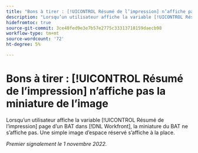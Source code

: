 ```yaml
---
title: "Bons à tirer : [!UICONTROL Résumé de l’impression] n’affiche pas la miniature de l’image"
description: "Lorsqu’un utilisateur affiche la variable [!UICONTROL Résumé de l’impression] page d’un BAT dans [!DNL Workfront], la miniature du BAT ne s’affiche pas. Une simple image d’espace réservé apparaît à la place."
hidefromtoc: true
source-git-commit: 3ce48fed9e3e7b57e2775c33313718159daecb98
workflow-type: tm+mt
source-wordcount: '72'
ht-degree: 5%

---
```



# Bons à tirer : [!UICONTROL Résumé de l’impression] n’affiche pas la miniature de l’image

<!--This is on both the WF and WFP TOCs-->

Lorsqu’un utilisateur affiche la variable [!UICONTROL Résumé de l’impression] page d’un BAT dans [!DNL Workfront], la miniature du BAT ne s’affiche pas. Une simple image d’espace réservé s’affiche à la place.

_Premier signalement le 1 novembre 2022._


